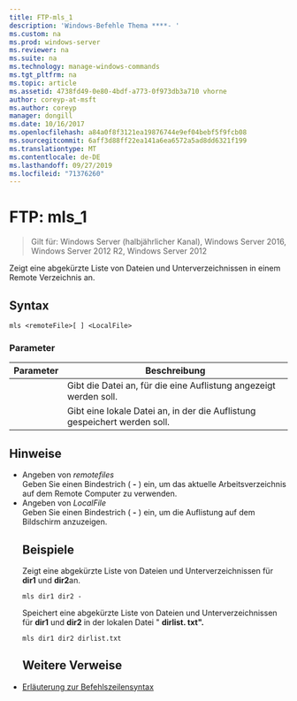 ```yaml
---
title: FTP-mls_1
description: 'Windows-Befehle Thema ****- '
ms.custom: na
ms.prod: windows-server
ms.reviewer: na
ms.suite: na
ms.technology: manage-windows-commands
ms.tgt_pltfrm: na
ms.topic: article
ms.assetid: 4738fd49-0e80-4bdf-a773-0f973db3a710 vhorne
author: coreyp-at-msft
ms.author: coreyp
manager: dongill
ms.date: 10/16/2017
ms.openlocfilehash: a84a0f8f3121ea19876744e9ef04bebf5f9fcb08
ms.sourcegitcommit: 6aff3d88ff22ea141a6ea6572a5ad8dd6321f199
ms.translationtype: MT
ms.contentlocale: de-DE
ms.lasthandoff: 09/27/2019
ms.locfileid: "71376260"
---
```

# <a name="ftp-mls_1"></a>FTP: mls_1

>Gilt für: Windows Server (halbjährlicher Kanal), Windows Server 2016, Windows Server 2012 R2, Windows Server 2012

Zeigt eine abgekürzte Liste von Dateien und Unterverzeichnissen in einem Remote Verzeichnis an.   
## <a name="syntax"></a>Syntax  
```  
mls <remoteFile>[ ] <LocalFile>  
```  
### <a name="parameters"></a>Parameter  

|  Parameter   |                       Beschreibung                       |
|--------------|---------------------------------------------------------|
| <remoteFile> | Gibt die Datei an, für die eine Auflistung angezeigt werden soll. |
| <LocalFile>  |  Gibt eine lokale Datei an, in der die Auflistung gespeichert werden soll.  |

## <a name="remarks"></a>Hinweise  
- Angeben von *remotefiles*  
  Geben Sie einen Bindestrich ( **-** ) ein, um das aktuelle Arbeitsverzeichnis auf dem Remote Computer zu verwenden.  
- Angeben von *LocalFile*  
  Geben Sie einen Bindestrich ( **-** ) ein, um die Auflistung auf dem Bildschirm anzuzeigen.  
  ## <a name="BKMK_Examples"></a>Beispiele  
  Zeigt eine abgekürzte Liste von Dateien und Unterverzeichnissen für **dir1** und **dir2**an.  
  ```  
  mls dir1 dir2 -  
  ```  
  Speichert eine abgekürzte Liste von Dateien und Unterverzeichnissen für **dir1** und **dir2** in der lokalen Datei " **dirlist. txt".**  
  ```  
  mls dir1 dir2 dirlist.txt   
  ```  
  ## <a name="additional-references"></a>Weitere Verweise  
- [Erläuterung zur Befehlszeilensyntax](command-line-syntax-key.md)  
